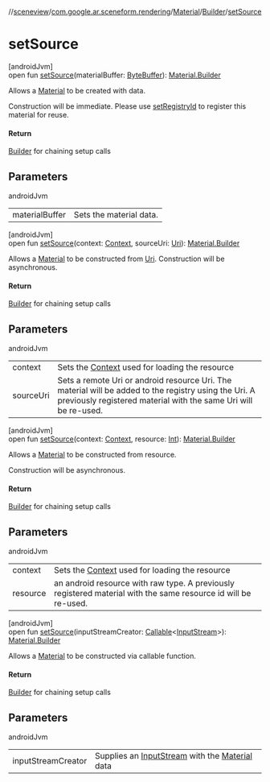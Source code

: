 //[sceneview](../../../../index.md)/[com.google.ar.sceneform.rendering](../../index.md)/[Material](../index.md)/[Builder](index.md)/[setSource](set-source.md)

# setSource

[androidJvm]\
open fun [setSource](set-source.md)(materialBuffer: [ByteBuffer](https://developer.android.com/reference/kotlin/java/nio/ByteBuffer.html)): [Material.Builder](index.md)

Allows a [Material](../index.md) to be created with data. 

Construction will be immediate. Please use [setRegistryId](set-registry-id.md) to register this material for reuse.

#### Return

[Builder](index.md) for chaining setup calls

## Parameters

androidJvm

| | |
|---|---|
| materialBuffer | Sets the material data. |

[androidJvm]\
open fun [setSource](set-source.md)(context: [Context](https://developer.android.com/reference/kotlin/android/content/Context.html), sourceUri: [Uri](https://developer.android.com/reference/kotlin/android/net/Uri.html)): [Material.Builder](index.md)

Allows a [Material](../index.md) to be constructed from [Uri](https://developer.android.com/reference/kotlin/android/net/Uri.html). Construction will be asynchronous.

#### Return

[Builder](index.md) for chaining setup calls

## Parameters

androidJvm

| | |
|---|---|
| context | Sets the [Context](https://developer.android.com/reference/kotlin/android/content/Context.html) used for loading the resource |
| sourceUri | Sets a remote Uri or android resource Uri. The material will be added to the registry using the Uri. A previously registered material with the same Uri will be re-used. |

[androidJvm]\
open fun [setSource](set-source.md)(context: [Context](https://developer.android.com/reference/kotlin/android/content/Context.html), resource: [Int](https://kotlinlang.org/api/latest/jvm/stdlib/kotlin/-int/index.html)): [Material.Builder](index.md)

Allows a [Material](../index.md) to be constructed from resource. 

Construction will be asynchronous.

#### Return

[Builder](index.md) for chaining setup calls

## Parameters

androidJvm

| | |
|---|---|
| context | Sets the [Context](https://developer.android.com/reference/kotlin/android/content/Context.html) used for loading the resource |
| resource | an android resource with raw type. A previously registered material with the same resource id will be re-used. |

[androidJvm]\
open fun [setSource](set-source.md)(inputStreamCreator: [Callable](https://developer.android.com/reference/kotlin/java/util/concurrent/Callable.html)&lt;[InputStream](https://developer.android.com/reference/kotlin/java/io/InputStream.html)&gt;): [Material.Builder](index.md)

Allows a [Material](../index.md) to be constructed via callable function.

#### Return

[Builder](index.md) for chaining setup calls

## Parameters

androidJvm

| | |
|---|---|
| inputStreamCreator | Supplies an [InputStream](https://developer.android.com/reference/kotlin/java/io/InputStream.html) with the [Material](../index.md) data |
